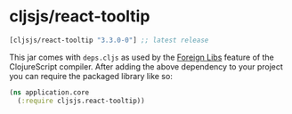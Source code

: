 # cljsjs/react-tooltip

[](dependency)
```clojure
[cljsjs/react-tooltip "3.3.0-0"] ;; latest release
```
[](/dependency)

This jar comes with `deps.cljs` as used by the [Foreign Libs][flibs] feature
of the ClojureScript compiler. After adding the above dependency to your project
you can require the packaged library like so:

```clojure
(ns application.core
  (:require cljsjs.react-tooltip))
```


[flibs]: https://github.com/clojure/clojurescript/wiki/Packaging-Foreign-Dependencies
